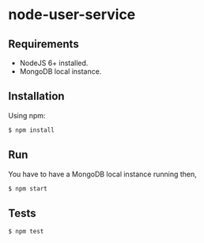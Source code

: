 # node-user-service

## Requirements 

- NodeJS 6+ installed. <br>
- MongoDB local instance.

## Installation

Using npm:

```bash
$ npm install
```

## Run

You have to have a MongoDB local instance running then, 

```bash
$ npm start
```

## Tests

```bash
$ npm test
```
